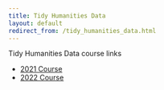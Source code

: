 ```yaml
---
title: Tidy Humanities Data
layout: default
redirect_from: /tidy_humanities_data.html
---
```


Tidy Humanities Data course links

- [2021 Course](https://matthewlincoln.net/tidy_humanities_data_2021/)
- [2022 Course](https://matthewlincoln.net/tidy_humanities_data_2022/)

